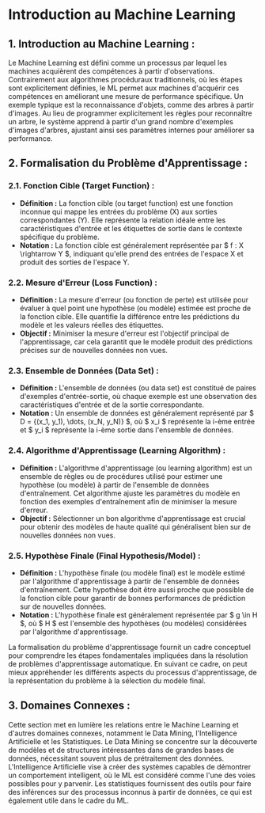 # Introduction au Machine Learning

## 1. **Introduction au Machine Learning :**

   Le Machine Learning est défini comme un processus par lequel les machines acquièrent des compétences à partir d'observations. Contrairement aux algorithmes procéduraux traditionnels, où les étapes sont explicitement définies, le ML permet aux machines d'acquérir ces compétences en améliorant une mesure de performance spécifique. Un exemple typique est la reconnaissance d'objets, comme des arbres à partir d'images. Au lieu de programmer explicitement les règles pour reconnaître un arbre, le système apprend à partir d'un grand nombre d'exemples d'images d'arbres, ajustant ainsi ses paramètres internes pour améliorer sa performance.

## 2. **Formalisation du Problème d'Apprentissage :**

### 2.1. **Fonction Cible (Target Function) :**
- **Définition :** La fonction cible (ou target function) est une fonction inconnue qui mappe les entrées du problème (X) aux sorties correspondantes (Y). Elle représente la relation idéale entre les caractéristiques d'entrée et les étiquettes de sortie dans le contexte spécifique du problème.
- **Notation :** La fonction cible est généralement représentée par $ f : X \rightarrow Y $, indiquant qu'elle prend des entrées de l'espace X et produit des sorties de l'espace Y.

### 2.2. **Mesure d'Erreur (Loss Function) :**
- **Définition :** La mesure d'erreur (ou fonction de perte) est utilisée pour évaluer à quel point une hypothèse (ou modèle) estimée est proche de la fonction cible. Elle quantifie la différence entre les prédictions du modèle et les valeurs réelles des étiquettes.
- **Objectif :** Minimiser la mesure d'erreur est l'objectif principal de l'apprentissage, car cela garantit que le modèle produit des prédictions précises sur de nouvelles données non vues.

### 2.3. **Ensemble de Données (Data Set) :**
- **Définition :** L'ensemble de données (ou data set) est constitué de paires d'exemples d'entrée-sortie, où chaque exemple est une observation des caractéristiques d'entrée et de la sortie correspondante.
- **Notation :** Un ensemble de données est généralement représenté par $ D = \{(x_1, y_1), \dots, (x_N, y_N)\} $, où $ x_i $ représente la i-ème entrée et $ y_i $ représente la i-ème sortie dans l'ensemble de données.

### 2.4. **Algorithme d'Apprentissage (Learning Algorithm) :**
- **Définition :** L'algorithme d'apprentissage (ou learning algorithm) est un ensemble de règles ou de procédures utilisé pour estimer une hypothèse (ou modèle) à partir de l'ensemble de données d'entraînement. Cet algorithme ajuste les paramètres du modèle en fonction des exemples d'entraînement afin de minimiser la mesure d'erreur.
- **Objectif :** Sélectionner un bon algorithme d'apprentissage est crucial pour obtenir des modèles de haute qualité qui généralisent bien sur de nouvelles données non vues.

### 2.5. **Hypothèse Finale (Final Hypothesis/Model) :**
- **Définition :** L'hypothèse finale (ou modèle final) est le modèle estimé par l'algorithme d'apprentissage à partir de l'ensemble de données d'entraînement. Cette hypothèse doit être aussi proche que possible de la fonction cible pour garantir de bonnes performances de prédiction sur de nouvelles données.
- **Notation :** L'hypothèse finale est généralement représentée par $ g \in H $, où $ H $ est l'ensemble des hypothèses (ou modèles) considérées par l'algorithme d'apprentissage.

La formalisation du problème d'apprentissage fournit un cadre conceptuel pour comprendre les étapes fondamentales impliquées dans la résolution de problèmes d'apprentissage automatique. En suivant ce cadre, on peut mieux appréhender les différents aspects du processus d'apprentissage, de la représentation du problème à la sélection du modèle final.

## 3. **Domaines Connexes :**

   Cette section met en lumière les relations entre le Machine Learning et d'autres domaines connexes, notamment le Data Mining, l'Intelligence Artificielle et les Statistiques. Le Data Mining se concentre sur la découverte de modèles et de structures intéressantes dans de grandes bases de données, nécessitant souvent plus de prétraitement des données. L'Intelligence Artificielle vise à créer des systèmes capables de démontrer un comportement intelligent, où le ML est considéré comme l'une des voies possibles pour y parvenir. Les statistiques fournissent des outils pour faire des inférences sur des processus inconnus à partir de données, ce qui est également utile dans le cadre du ML.